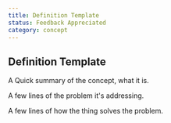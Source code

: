 ```yaml
---
title: Definition Template
status: Feedback Appreciated
category: concept
---
```

## Definition Template

A Quick summary of the concept, what it is.

A few lines of the problem it's addressing.

A few lines of how the thing solves the problem.

